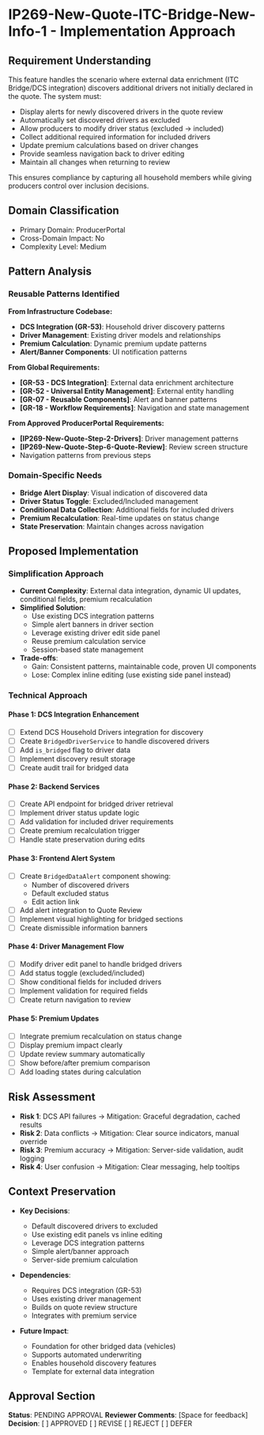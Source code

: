 # IP269-New-Quote-ITC-Bridge-New-Info-1 - Implementation Approach

## Requirement Understanding

This feature handles the scenario where external data enrichment (ITC Bridge/DCS integration) discovers additional drivers not initially declared in the quote. The system must:

- Display alerts for newly discovered drivers in the quote review
- Automatically set discovered drivers as excluded
- Allow producers to modify driver status (excluded → included)
- Collect additional required information for included drivers
- Update premium calculations based on driver changes
- Provide seamless navigation back to driver editing
- Maintain all changes when returning to review

This ensures compliance by capturing all household members while giving producers control over inclusion decisions.

## Domain Classification
- Primary Domain: ProducerPortal
- Cross-Domain Impact: No
- Complexity Level: Medium

## Pattern Analysis

### Reusable Patterns Identified

**From Infrastructure Codebase:**
- **DCS Integration (GR-53)**: Household driver discovery patterns
- **Driver Management**: Existing driver models and relationships
- **Premium Calculation**: Dynamic premium update patterns
- **Alert/Banner Components**: UI notification patterns

**From Global Requirements:**
- **[GR-53 - DCS Integration]**: External data enrichment architecture
- **[GR-52 - Universal Entity Management]**: External entity handling
- **[GR-07 - Reusable Components]**: Alert and banner patterns
- **[GR-18 - Workflow Requirements]**: Navigation and state management

**From Approved ProducerPortal Requirements:**
- **[IP269-New-Quote-Step-2-Drivers]**: Driver management patterns
- **[IP269-New-Quote-Step-6-Quote-Review]**: Review screen structure
- Navigation patterns from previous steps

### Domain-Specific Needs
- **Bridge Alert Display**: Visual indication of discovered data
- **Driver Status Toggle**: Excluded/Included management
- **Conditional Data Collection**: Additional fields for included drivers
- **Premium Recalculation**: Real-time updates on status change
- **State Preservation**: Maintain changes across navigation

## Proposed Implementation

### Simplification Approach
- **Current Complexity**: External data integration, dynamic UI updates, conditional fields, premium recalculation
- **Simplified Solution**: 
  - Use existing DCS integration patterns
  - Simple alert banners in driver section
  - Leverage existing driver edit side panel
  - Reuse premium calculation service
  - Session-based state management
- **Trade-offs**: 
  - Gain: Consistent patterns, maintainable code, proven UI components
  - Lose: Complex inline editing (use existing side panel instead)

### Technical Approach

#### Phase 1: DCS Integration Enhancement
- [ ] Extend DCS Household Drivers integration for discovery
- [ ] Create `BridgedDriverService` to handle discovered drivers
- [ ] Add `is_bridged` flag to driver data
- [ ] Implement discovery result storage
- [ ] Create audit trail for bridged data

#### Phase 2: Backend Services
- [ ] Create API endpoint for bridged driver retrieval
- [ ] Implement driver status update logic
- [ ] Add validation for included driver requirements
- [ ] Create premium recalculation trigger
- [ ] Handle state preservation during edits

#### Phase 3: Frontend Alert System
- [ ] Create `BridgedDataAlert` component showing:
  - Number of discovered drivers
  - Default excluded status
  - Edit action link
- [ ] Add alert integration to Quote Review
- [ ] Implement visual highlighting for bridged sections
- [ ] Create dismissible information banners

#### Phase 4: Driver Management Flow
- [ ] Modify driver edit panel to handle bridged drivers
- [ ] Add status toggle (excluded/included)
- [ ] Show conditional fields for included drivers
- [ ] Implement validation for required fields
- [ ] Create return navigation to review

#### Phase 5: Premium Updates
- [ ] Integrate premium recalculation on status change
- [ ] Display premium impact clearly
- [ ] Update review summary automatically
- [ ] Show before/after premium comparison
- [ ] Add loading states during calculation

## Risk Assessment

- **Risk 1**: DCS API failures → Mitigation: Graceful degradation, cached results
- **Risk 2**: Data conflicts → Mitigation: Clear source indicators, manual override
- **Risk 3**: Premium accuracy → Mitigation: Server-side validation, audit logging
- **Risk 4**: User confusion → Mitigation: Clear messaging, help tooltips

## Context Preservation

- **Key Decisions**: 
  - Default discovered drivers to excluded
  - Use existing edit panels vs inline editing
  - Leverage DCS integration patterns
  - Simple alert/banner approach
  - Server-side premium calculation
  
- **Dependencies**: 
  - Requires DCS integration (GR-53)
  - Uses existing driver management
  - Builds on quote review structure
  - Integrates with premium service
  
- **Future Impact**: 
  - Foundation for other bridged data (vehicles)
  - Supports automated underwriting
  - Enables household discovery features
  - Template for external data integration

## Approval Section
**Status**: PENDING APPROVAL
**Reviewer Comments**: [Space for feedback]
**Decision**: [ ] APPROVED [ ] REVISE [ ] REJECT [ ] DEFER